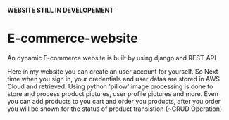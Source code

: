 **WEBSITE STILL IN DEVELOPEMENT**

# E-commerce-website
An dynamic E-commerce website is built by using django and REST-API 

  Here in my website you can create an user account for yourself. So Next time when you sign in, your credentials and user datas are stored in AWS Cloud and retrieved.
  Using python 'pillow' image processing is done to store and process product pictures, user profile pictures and more.
  Even you can add products to you cart and order you products, after you order you will be shown for the status of product transistion (~CRUD Operation)
